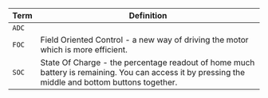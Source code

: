 | Term | Definition |
|---|---|
|`ADC`|
|`FOC`| Field Oriented Control - a new way of driving the motor which is more efficient.|
|`SOC`| State Of Charge - the percentage readout of home much battery is remaining. You can access it by pressing the middle and bottom buttons together.|